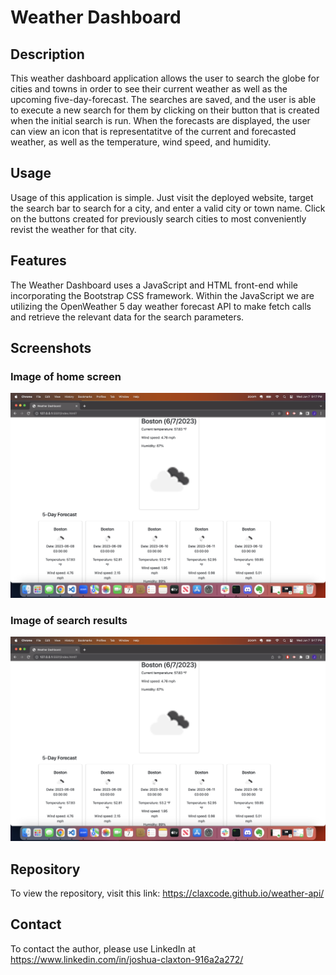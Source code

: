 # Weather Dashboard

## Description

This weather dashboard application allows the user to search the globe for cities and towns in order to see their current weather as well as the upcoming five-day-forecast. The searches are saved, and the user is able to execute a new search for them by clicking on their button that is created when the initial search is run. When the forecasts are displayed, the user can view an icon that is representatitve of the current and forecasted weather, as well as the temperature, wind speed, and humidity.

## Usage

Usage of this application is simple. Just visit the deployed website, target the search bar to search for a city, and enter a valid city or town name. Click on the buttons created for previously search cities to most conveniently revist the weather for that city.

## Features

The Weather Dashboard uses a JavaScript and HTML front-end while incorporating the Bootstrap CSS framework. Within the JavaScript we are utilizing the OpenWeather 5 day weather forecast API to make fetch calls and retrieve the relevant data for the search parameters.

## Screenshots

### Image of home screen

![Image of home screen](./assets/Screenshot%202023-06-07%20at%209.17.59%20PM.png)



### Image of search results

![Image of search results](./assets/Screenshot%202023-06-07%20at%209.17.59%20PM.png)


## Repository

To view the repository, visit this link: https://claxcode.github.io/weather-api/

## Contact

To contact the author, please use LinkedIn at https://www.linkedin.com/in/joshua-claxton-916a2a272/